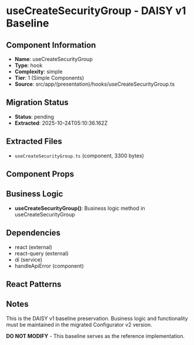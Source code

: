 # useCreateSecurityGroup - DAISY v1 Baseline

## Component Information

- **Name**: useCreateSecurityGroup
- **Type**: hook
- **Complexity**: simple
- **Tier**: 1 (Simple Components)
- **Source**: src/app/(presentation)/hooks/useCreateSecurityGroup.ts

## Migration Status

- **Status**: pending
- **Extracted**: 2025-10-24T05:10:36.162Z

## Extracted Files

- `useCreateSecurityGroup.ts` (component, 3300 bytes)

## Component Props



## Business Logic

- **useCreateSecurityGroup()**: Business logic method in useCreateSecurityGroup

## Dependencies

- react (external)
- react-query (external)
- di (service)
- handleApiError (component)

## React Patterns



## Notes

This is the DAISY v1 baseline preservation. Business logic and functionality
must be maintained in the migrated Configurator v2 version.

**DO NOT MODIFY** - This baseline serves as the reference implementation.

